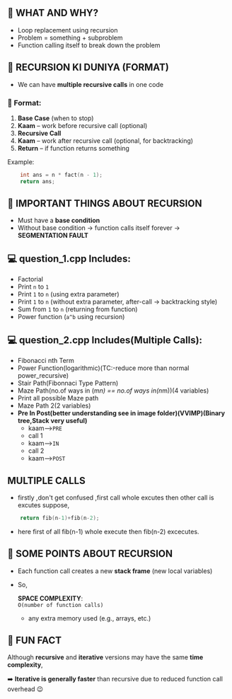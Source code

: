 
## 🤔 WHAT AND WHY?

- Loop replacement using recursion
- Problem = something + subproblem
- Function calling itself to break down the problem

 
## 🌌 RECURSION KI DUNIYA (FORMAT)

- We can have **multiple recursive calls** in one code

### 🔁 Format:

1. **Base Case** (when to stop)
2. **Kaam** – work before recursive call (optional)
3. **Recursive Call**
4. **Kaam** – work after recursive call (optional, for backtracking)
5. **Return** – if function returns something

Example:
```cpp
    int ans = n * fact(n - 1);
    return ans;
```


## 🧠 IMPORTANT THINGS ABOUT RECURSION

- Must have a **base condition**
- Without base condition → function calls itself forever → **SEGMENTATION FAULT**



## 💻 question_1.cpp Includes:

- Factorial
- Print `n` to `1`
- Print `1` to `n` (using extra parameter)
- Print `1` to `n` (without extra parameter, after-call → backtracking style)
- Sum from `1` to `n` (returning from function)
- Power function (`a^b` using recursion)

 ## 💻 question_2.cpp Includes(Multiple Calls):

 - Fibonacci nth Term
 - Power Function(logarithmic)(TC:-reduce more than normal power_recursive)
 - Stair Path(Fibonnaci Type Pattern)
 - Maze Path(no.of ways in (m*n) == no.of ways in(n*m))(4 variables)
 - Print all possible Maze path
 - Maze Path 2(2 variables)
 - **Pre In Post(better understanding see in image folder)(VVIMP)(Binary tree,Stack very useful)**
    - kaam-->`PRE`
    - call 1
    - kaam-->`IN`
    - call 2
    - kaam-->`POST`
   
## MULTIPLE CALLS
- firstly ,don't get confused ,first call whole excutes then other call is excutes
suppose,
```cpp
    return fib(n-1)+fib(n-2);
```
- here first of all fib(n-1) whole execute then fib(n-2) excecutes.

## 🧵 SOME POINTS ABOUT RECURSION

- Each function call creates a new **stack frame** (new local variables)
- So,

    **SPACE COMPLEXITY**:  
    `O(number of function calls)`  
    + any extra memory used (e.g., arrays, etc.)



## 🎉 FUN FACT

Although **recursive** and **iterative** versions may have the same **time complexity**,

➡️ **Iterative is generally faster** than recursive due to reduced function call overhead 😉

